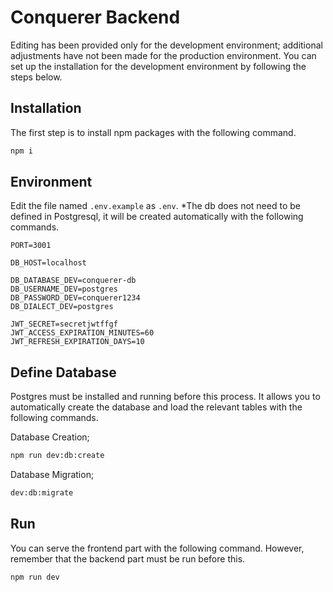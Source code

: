 # Conquerer Backend
Editing has been provided only for the development environment; additional adjustments have not been made for the production environment. You can set up the installation for the development environment by following the steps below.

## Installation
The first step is to install npm packages with the following command.

```bash
npm i
```

## Environment
Edit the file named `.env.example` as `.env`. *The db does not need to be defined in Postgresql, it will be created automatically with the following commands.

```env
PORT=3001

DB_HOST=localhost

DB_DATABASE_DEV=conquerer-db
DB_USERNAME_DEV=postgres
DB_PASSWORD_DEV=conquerer1234
DB_DIALECT_DEV=postgres

JWT_SECRET=secretjwtffgf
JWT_ACCESS_EXPIRATION_MINUTES=60
JWT_REFRESH_EXPIRATION_DAYS=10
```

## Define Database
Postgres must be installed and running before this process. It allows you to automatically create the database and load the relevant tables with the following commands.

Database Creation;
```bash
npm run dev:db:create
```

Database Migration;
```bash
dev:db:migrate
```

## Run
You can serve the frontend part with the following command. However, remember that the backend part must be run before this.

```bash
npm run dev
```
